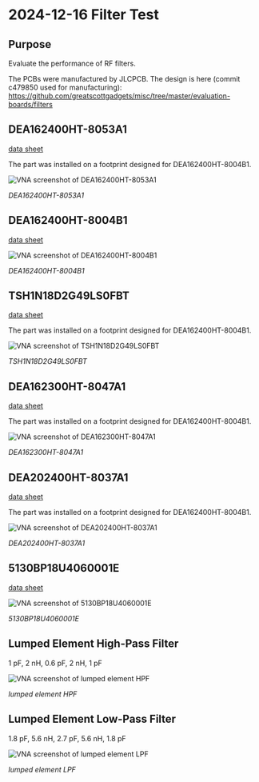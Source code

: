 # 2024-12-16 Filter Test

## Purpose

Evaluate the performance of RF filters.

The PCBs were manufactured by JLCPCB. The design is here (commit c479850 used for manufacturing): https://github.com/greatscottgadgets/misc/tree/master/evaluation-boards/filters


## DEA162400HT-8053A1

[data sheet](https://product.tdk.com/system/files/dam/doc/product/rf/rf/filter/catalog/rf_hpf_dea162400ht-8053a1_en.pdf)

The part was installed on a footprint designed for DEA162400HT-8004B1.

![VNA screenshot of DEA162400HT-8053A1](DEA162400HT-8053A1.jpg)
<figcaption>

*DEA162400HT-8053A1*

</figcaption>


## DEA162400HT-8004B1

[data sheet](https://product.tdk.com/en/system/files?file=dam/doc/product/rf/rf/filter/catalog/rf_hpf_dea162400ht-8004b1_en.pdf)

![VNA screenshot of DEA162400HT-8004B1](DEA162400HT-8004B1.jpg)
<figcaption>

*DEA162400HT-8004B1*

</figcaption>


## TSH1N18D2G49LS0FBT

[data sheet](https://ds.yuden.co.jp/TYCOMPAS/ap/detail?pn=TSH1N18D2G49LS0FBT)

The part was installed on a footprint designed for DEA162400HT-8004B1.

![VNA screenshot of TSH1N18D2G49LS0FBT](TSH1N18D2G49LS0FBT.jpg)
<figcaption>

*TSH1N18D2G49LS0FBT*

</figcaption>


## DEA162300HT-8047A1

[data sheet](https://mm.digikey.com/Volume0/opasdata/d220001/medias/docus/2176/DEA162300HT-8047A1_Rev1_0.pdf)

The part was installed on a footprint designed for DEA162400HT-8004B1.

![VNA screenshot of DEA162300HT-8047A1](DEA162300HT-8047A1.jpg)
<figcaption>

*DEA162300HT-8047A1*

</figcaption>


## DEA202400HT-8037A1

[data sheet](https://mm.digikey.com/Volume0/opasdata/d220001/medias/docus/2255/DEA202400HT-8037A1_Rev2_0_a.pdf)

The part was installed on a footprint designed for DEA162400HT-8004B1.

![VNA screenshot of DEA202400HT-8037A1](DEA202400HT-8037A1.jpg)
<figcaption>

*DEA202400HT-8037A1*

</figcaption>


## 5130BP18U4060001E

[data sheet](https://www.johansontechnology.com/datasheets/5130BP18U4060/5130BP18U4060.pdf)

![VNA screenshot of 5130BP18U4060001E](5130BP18U4060001E.jpg)
<figcaption>

*5130BP18U4060001E*

</figcaption>


## Lumped Element High-Pass Filter

1 pF, 2 nH, 0.6 pF, 2 nH, 1 pF

![VNA screenshot of lumped element HPF](lumped-hpf.jpg)
<figcaption>

*lumped element HPF*

</figcaption>


## Lumped Element Low-Pass Filter

1.8 pF, 5.6 nH, 2.7 pF, 5.6 nH, 1.8 pF

![VNA screenshot of lumped element LPF](lumped-lpf.jpg)
<figcaption>

*lumped element LPF*

</figcaption>
